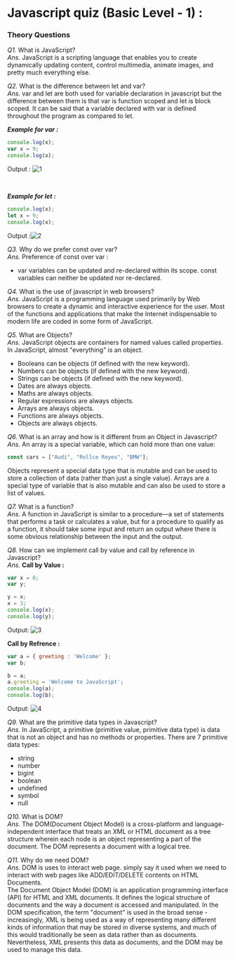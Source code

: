 # Javascript quiz  (Basic Level - 1) :

### Theory Questions

_Q1._ What is JavaScript?<br>
_Ans._ JavaScript is a scripting language that enables you to create dynamically updating content, control multimedia, animate images, and pretty much everything else.

_Q2._ What is the difference between let and var?<br>
_Ans._ var and let are both used for variable declaration in javascript but the difference between them is that var is function scoped and let is block scoped. It can be said that a variable declared with var is defined throughout the program as compared to let.

***Example for var :***

```JavaScript
console.log(x);
var x = 9;
console.log(x);
```
Output : ![1](https://user-images.githubusercontent.com/77887030/178274655-1545a317-969f-4c24-a1ee-97752a72107a.PNG)


<br>

***Example for let :***

```JavaScript
console.log(x);
let x = 9;
console.log(x);
```
Output :![2](https://user-images.githubusercontent.com/77887030/178274687-258fa149-fe41-4eca-8ec3-9888f83e21c3.PNG)



_Q3._ Why do we prefer const over var?<br>
_Ans._ Preference of const over var :
* var variables can be updated and re-declared within its scope. const variables can neither be updated nor re-declared.

_Q4._ What is the use of javascript in web browsers?<br>
_Ans._ JavaScript is a programming language used primarily by Web browsers to create a dynamic and interactive experience for the user. Most of the functions and applications that make the Internet indispensable to modern life are coded in some form of JavaScript.

_Q5._ What are Objects?<br>
_Ans._ JavaScript objects are containers for named values called properties.
In JavaScript, almost "everything" is an object.

* Booleans can be objects (if defined with the new keyword).
* Numbers can be objects (if defined with the new keyword).
* Strings can be objects (if defined with the new keyword).
* Dates are always objects.
* Maths are always objects.
* Regular expressions are always objects.
* Arrays are always objects.
* Functions are always objects.
* Objects are always objects.

_Q6._ What is an array and how is it different from an Object in Javascript?<br>
_Ans._ An array is a special variable, which can hold more than one value:

```JavaScript
const cars = ["Audi", "Rollce Royes", "BMW"];
```
Objects represent a special data type that is mutable and can be used to store a collection of data (rather than just a single value). Arrays are a special type of variable that is also mutable and can also be used to store a list of values.

_Q7._ What is a function?<br>
_Ans._ A function in JavaScript is similar to a procedure—a set of statements that performs a task or calculates a value, but for a procedure to qualify as a function, it should take some input and return an output where there is some obvious relationship between the input and the output.

_Q8._ How can we implement call by value and call by reference in Javascript?<br>
_Ans._ **Call by Value :**

```JavaScript
var x = 8;
var y;

y = x;
x = 3;
console.log(x);
console.log(y);
```
Output: ![3](https://user-images.githubusercontent.com/77887030/178274727-0e33e587-0124-4926-aaa1-1497ce79c0c3.PNG)


**Call by Refrence :**

```JavaScript
var a = { greeting : 'Welcome' };
var b;

b = a;
a.greeting = 'Welcome to JavaScript';
console.log(a);
console.log(b);
```
Output: ![4](https://user-images.githubusercontent.com/77887030/178274779-13d7e6a1-3243-4521-82ff-09463eb5a5e0.PNG)


_Q9._ What are the primitive data types in Javascript?<br>
_Ans._ In JavaScript, a primitive (primitive value, primitive data type) is data that is not an object and has no methods or properties.
There are 7 primitive data types: 
* string 
* number
* bigint
* boolean
* undefined
* symbol
* null

_Q10._ What is DOM?<br>
_Ans._ The DOM(Document Object Model) is a cross-platform and language-independent interface that treats an XML or HTML document as a tree structure wherein each node is an object representing a part of the document. The DOM represents a document with a logical tree.

_Q11._ Why do we need DOM?<br>
_Ans._ DOM is uses to interact web page. simply say it used when we need to interact with web pages like ADD/EDIT/DELETE contents on HTML Documents.<br>
The Document Object Model (DOM) is an application programming interface (API) for HTML and XML documents. It defines the logical structure of documents and the way a document is accessed and manipulated. In the DOM specification, the term "document" is used in the broad sense - increasingly, XML is being used as a way of representing many different kinds of information that may be stored in diverse systems, and much of this would traditionally be seen as data rather than as documents. Nevertheless, XML presents this data as documents, and the DOM may be used to manage this data.
